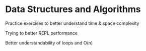# Data Structures and Algorithms
  
  Practice exercises to better understand time &
  space complexity

  Trying to better REPL performance

  Better understandability of loops and O(n)

  

